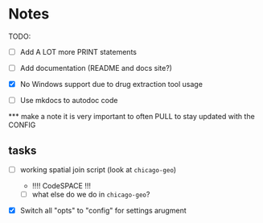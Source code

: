 # Notes


TODO:

- [ ] Add A LOT more PRINT statements
- [ ] Add documentation (README and docs site?)
- [x] No Windows support due to drug extraction tool usage
- [ ] Use mkdocs to autodoc code



*** make a note it is very important to often PULL to stay updated with the CONFIG

## tasks


- [ ] working spatial join script (look at `chicago-geo`)
  - !!!! CodeSPACE !!!
  - [ ] what else do we do in `chicago-geo`?
- [x] Switch all "opts" to "config" for settings arugment

